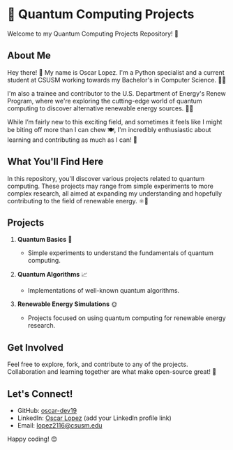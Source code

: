 # 🧬 Quantum Computing Projects

Welcome to my Quantum Computing Projects Repository! 🎉

## About Me

Hey there! 👋 My name is Oscar Lopez. I'm a Python specialist and a current student at CSUSM working towards my Bachelor's in Computer Science. 🧑‍💻

I'm also a trainee and contributor to the U.S. Department of Energy's Renew Program, where we're exploring the cutting-edge world of quantum computing to discover alternative renewable energy sources. 🌱🔋

While I’m fairly new to this exciting field, and sometimes it feels like I might be biting off more than I can chew 🍽️, I'm incredibly enthusiastic about learning and contributing as much as I can! 🚀

## What You'll Find Here

In this repository, you'll discover various projects related to quantum computing. These projects may range from simple experiments to more complex research, all aimed at expanding my understanding and hopefully contributing to the field of renewable energy. ⚛️🔬

## Projects

1. **Quantum Basics** 📝
   - Simple experiments to understand the fundamentals of quantum computing.

2. **Quantum Algorithms** 📈
   - Implementations of well-known quantum algorithms.

3. **Renewable Energy Simulations** 🌞
   - Projects focused on using quantum computing for renewable energy research.

## Get Involved

Feel free to explore, fork, and contribute to any of the projects. Collaboration and learning together are what make open-source great! 🤝

## Let's Connect!

- GitHub: [oscar-dev19](https://github.com/oscar-dev19)
- LinkedIn: [Oscar Lopez](https://www.linkedin.com/in/oscar-lopez-dev/) (add your LinkedIn profile link)
- Email: [lopez2116@csusm.edu](mailto:lopez2116@csusm.edu)

Happy coding! 😊
